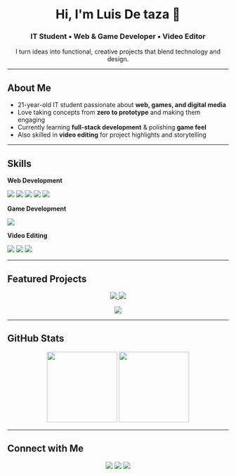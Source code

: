 <h1 align="center">Hi, I'm Luis De taza 👋</h1>
<h3 align="center">IT Student • Web & Game Developer • Video Editor</h3>
<p align="center">I turn ideas into functional, creative projects that blend technology and design.</p>

---

## About Me
- 21-year-old IT student passionate about **web, games, and digital media**  
- Love taking concepts from **zero to prototype** and making them engaging  
- Currently learning **full-stack development** & polishing **game feel**  
- Also skilled in **video editing** for project highlights and storytelling  

---

## Skills

**Web Development**  
<p>
  <img src="https://img.shields.io/badge/JavaScript-F7DF1E?logo=javascript&logoColor=black" />
  <img src="https://img.shields.io/badge/React-61DAFB?logo=react&logoColor=black" />
  <img src="https://img.shields.io/badge/Node.js-339933?logo=node.js&logoColor=white" />
  <img src="https://img.shields.io/badge/HTML5-E34F26?logo=html5&logoColor=white" />
  <img src="https://img.shields.io/badge/CSS3-1572B6?logo=css3&logoColor=white" />
</p>

**Game Development**  
<p>
  <img src="https://img.shields.io/badge/Godot-478CBF?logo=godot-engine&logoColor=white" />
</p>

**Video Editing**  
<p>
  <img src="https://img.shields.io/badge/Premiere%20Pro-9999FF?logo=adobe-premiere-pro&logoColor=white" />
  <img src="https://img.shields.io/badge/DaVinci%20Resolve-233A51?logo=davinciresolve&logoColor=white" />
  <img src="https://img.shields.io/badge/CapCut-000000?logo=capcut&logoColor=white" />
</p>

---

## Featured Projects

<p align="center">
  <a href="https://github.com/simplelui/wanderly">
    <img src="https://github-readme-stats.vercel.app/api/pin/?username=simplelui&repo=wanderly&theme=radical" />
  </a>
  <a href="https://github.com/simplelui/apkgame">
    <img src="https://github-readme-stats.vercel.app/api/pin/?username=simplelui&repo=apkgame&theme=radical" />
  </a>
</p>

<p align="center">
  <a href="https://github.com/simplelui/compasswebsitefullstack">
    <img src="https://github-readme-stats.vercel.app/api/pin/?username=simplelui&repo=compasswebsitefullstack&theme=radical" />
  </a>
</p>

---

## GitHub Stats
<p align="center">
  <img src="https://github-readme-stats.vercel.app/api?username=simplelui&show_icons=true&theme=radical" height="160" />
  <img src="https://github-readme-stats.vercel.app/api/top-langs/?username=simplelui&layout=compact&theme=radical" height="160" />
</p>

---

## Connect with Me
<p align="center">
  <a href="mailto:luisdetaza04@gmail.com"><img src="https://img.shields.io/badge/Email-D14836?logo=gmail&logoColor=white" /></a>
  <a href="https://www.linkedin.com/in/luis-de-taza"><img src="https://img.shields.io/badge/LinkedIn-0A66C2?logo=linkedin&logoColor=white" /></a>
  <a href="https://github.com/simplelui"><img src="https://img.shields.io/badge/GitHub-181717?logo=github&logoColor=white" /></a>
</p>
